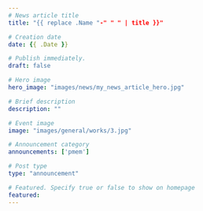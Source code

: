 ```yaml
---
# News article title
title: "{{ replace .Name "-" " " | title }}"

# Creation date
date: {{ .Date }}

# Publish immediately. 
draft: false

# Hero image
hero_image: "images/news/my_news_article_hero.jpg"

# Brief description
description: ""

# Event image
image: "images/general/works/3.jpg"

# Announcement category
announcements: ['pmem']

# Post type
type: "announcement"

# Featured. Specify true or false to show on homepage
featured: 
---
```


<!--- Delete this comment and write your content here --->
